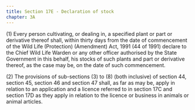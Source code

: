 ```yaml
---
title: Section 17E - Declaration of stock
chapter: 3A
---
```


(1) Every person cultivating, or dealing in, a specified plant or part or derivative thereof shall, within thirty days from the date of commencement of the Wild Life (Protection) (Amendment) Act, 1991 (44 of 1991) declare to the Chief Wild Life Warden or any other officer authorised by the State Government in this behalf, his stocks of such plants and part or derivative thereof, as the case may be, on the date of such commencement.

(2) The provisions of sub-sections (3) to (8) (both inclusive) of section 44, section 45, section 46 and section 47 shall, as far as may be, apply in relation to an application and a licence referred to in section 17C and section 17D as they apply in relation to the licence or business in animals or animal articles.

